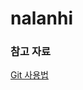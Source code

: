 # nalanhi

### 참고 자료
[Git 사용법](https://github.com/Jinujara/nalanhi/tree/main/git%20%EC%82%AC%EC%9A%A9%EB%B2%95)
